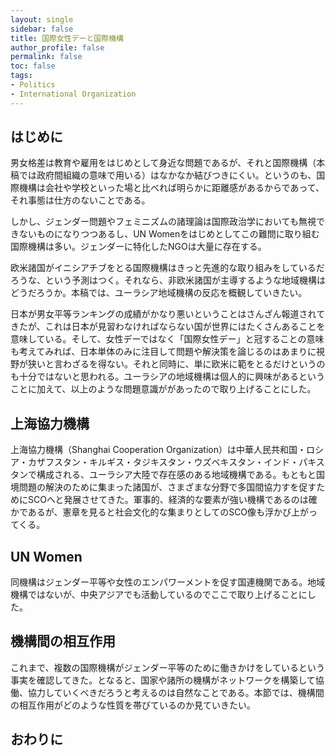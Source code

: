 ```yaml
---
layout: single
sidebar: false
title: 国際女性デーと国際機構
author_profile: false
permalink: false
toc: false
tags:
- Politics
- International Organization
---
```


## はじめに
男女格差は教育や雇用をはじめとして身近な問題であるが、それと国際機構（本稿では政府間組織の意味で用いる）はなかなか結びつきにくい。というのも、国際機構は会社や学校といった場と比べれば明らかに距離感があるからであって、それ事態は仕方のないことである。

しかし、ジェンダー問題やフェミニズムの諸理論は国際政治学においても無視できないものになりつつあるし、UN Womenをはじめとしてこの難問に取り組む国際機構は多い。ジェンダーに特化したNGOは大量に存在する。

欧米諸国がイニシアチブをとる国際機構はきっと先進的な取り組みをしているだろうな、という予測はつく。それなら、非欧米諸国が主導するような地域機構はどうだろうか。本稿では、ユーラシア地域機構の反応を概観していきたい。

日本が男女平等ランキングの成績がかなり悪いということはさんざん報道されてきたが、これは日本が見習わなければならない国が世界にはたくさんあることを意味している。そして、女性デーではなく「国際女性デー」と冠することの意味も考えてみれば、日本単体のみに注目して問題や解決策を論じるのはあまりに視野が狭いと言わざるを得ない。それと同時に、単に欧米に範をとるだけというのも十分ではないと思われる。ユーラシアの地域機構は個人的に興味があるということに加えて、以上のような問題意識ががあったので取り上げることにした。


## 上海協力機構
上海協力機構（Shanghai Cooperation Organization）は中華人民共和国・ロシア・カザフスタン・キルギス・タジキスタン・ウズベキスタン・インド・パキスタンで構成される、ユーラシア大陸で存在感のある地域機構である。もともと国境問題の解決のために集まった諸国が、さまざまな分野で多国間協力すを促すためにSCOへと発展させてきた。軍事的、経済的な要素が強い機構であるのは確かであるが、憲章を見ると社会文化的な集まりとしてのSCO像も浮かび上がってくる。

## UN Women
同機構はジェンダー平等や女性のエンパワーメントを促す国連機関である。地域機構ではないが、中央アジアでも活動しているのでここで取り上げることにした。

## 機構間の相互作用
これまで、複数の国際機構がジェンダー平等のために働きかけをしているという事実を確認してきた。となると、国家や諸所の機構がネットワークを構築して協働、協力していくべきだろうと考えるのは自然なことである。本節では、機構間の相互作用がどのような性質を帯びているのか見ていきたい。

## おわりに

